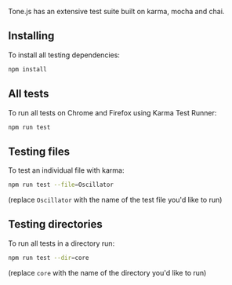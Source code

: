 Tone.js has an extensive test suite built on karma, mocha and chai.

## Installing

To install all testing dependencies: 

```bash
npm install
```

## All tests

To run all tests on Chrome and Firefox using Karma Test Runner:

```bash
npm run test
```

## Testing files

To test an individual file with karma: 

```bash
npm run test --file=Oscillator
```

(replace `Oscillator` with the name of the test file you'd like to run)

## Testing directories

To run all tests in a directory run:

```bash
npm run test --dir=core
```

(replace `core` with the name of the directory you'd like to run)
